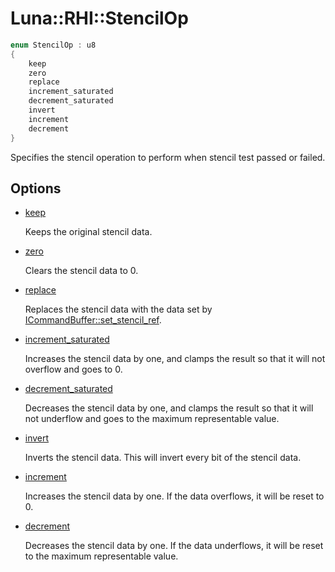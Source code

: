 # Luna::RHI::StencilOp

```c++
enum StencilOp : u8
{
    keep
    zero
    replace
    increment_saturated
    decrement_saturated
    invert
    increment
    decrement
}
```

Specifies the stencil operation to perform when stencil test passed or failed. 

## Options
* [keep](group___r_h_i_1gga32d851e8611e5ee5cc3af7419204e23fa18ccf61d533b600bbf5a963359223fe4.md)

    Keeps the original stencil data. 

* [zero](group___r_h_i_1gga32d851e8611e5ee5cc3af7419204e23fad02c4c4cde7ae76252540d116a40f23a.md)

    Clears the stencil data to 0. 

* [replace](group___r_h_i_1gga32d851e8611e5ee5cc3af7419204e23fa9dde360102c103867bd2f45872f1129c.md)

    Replaces the stencil data with the data set by [ICommandBuffer::set_stencil_ref](struct_luna_1_1_r_h_i_1_1_i_command_buffer_1a02299becd77ad76f7ce0e8ebf47003e1.md). 

* [increment_saturated](group___r_h_i_1gga32d851e8611e5ee5cc3af7419204e23fadfe5488fe6f02158b2e95a4d627b0a74.md)

    Increases the stencil data by one, and clamps the result so that it will not overflow and goes to 0. 

* [decrement_saturated](group___r_h_i_1gga32d851e8611e5ee5cc3af7419204e23fa8c080e67c3987f90f95723b80048be3e.md)

    Decreases the stencil data by one, and clamps the result so that it will not underflow and goes to the maximum representable value. 

* [invert](group___r_h_i_1gga32d851e8611e5ee5cc3af7419204e23fa20e57f32ba12b9cd13ebe9ef5e32d949.md)

    Inverts the stencil data. This will invert every bit of the stencil data. 

* [increment](group___r_h_i_1gga32d851e8611e5ee5cc3af7419204e23fa8c36426826ccf38cedc202042ef32a38.md)

    Increases the stencil data by one. If the data overflows, it will be reset to 0. 

* [decrement](group___r_h_i_1gga32d851e8611e5ee5cc3af7419204e23fafc05f9565a0d3be36cba41084eb987c1.md)

    Decreases the stencil data by one. If the data underflows, it will be reset to the maximum representable value. 

